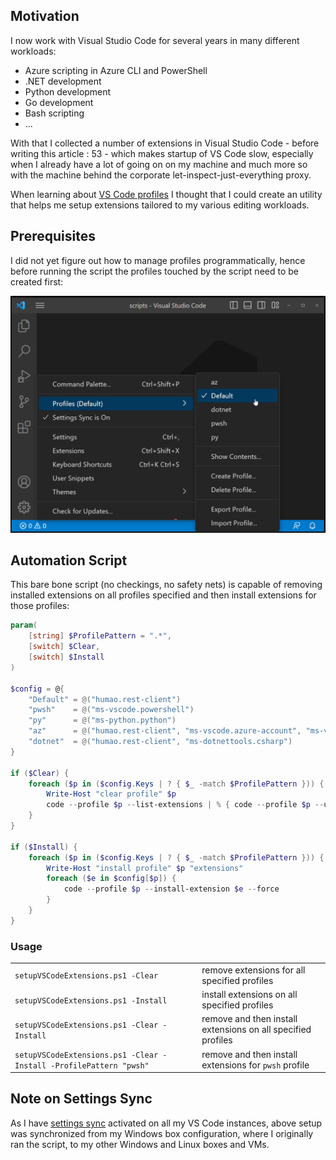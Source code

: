 ## Motivation

I now work with Visual Studio Code for several years in many different workloads:
- Azure scripting in Azure CLI and PowerShell
- .NET development
- Python development
- Go development
- Bash scripting
- ...

With that I collected a number of extensions in Visual Studio Code - before writing this article : 53 - which makes startup of VS Code slow, especially when I already have a lot of going on on my machine and much more so with the machine behind the corporate let-inspect-just-everything proxy.

When learning about [VS Code profiles](https://code.visualstudio.com/docs/editor/profiles) I thought that I could create an utility that helps me setup extensions tailored to my various editing workloads.

## Prerequisites

I did not yet figure out how to manage profiles programmatically, hence before running the script the profiles touched by the script need to be created first:

![Visual Studio Code profiles that need to be created before running the sample script](../images/vscode-profiles.png)

## Automation Script

This bare bone script (no checkings, no safety nets) is capable of removing installed extensions on all profiles specified and then install extensions for those profiles:

```PowerShell
param(
    [string] $ProfilePattern = ".*",
    [switch] $Clear,
    [switch] $Install
)

$config = @{
    "Default" = @("humao.rest-client")
    "pwsh"    = @("ms-vscode.powershell")
    "py"      = @("ms-python.python")
    "az"      = @("humao.rest-client", "ms-vscode.azure-account", "ms-vscode.azurecli")
    "dotnet"  = @("humao.rest-client", "ms-dotnettools.csharp")
}

if ($Clear) {
    foreach ($p in ($config.Keys | ? { $_ -match $ProfilePattern })) {
        Write-Host "clear profile" $p
        code --profile $p --list-extensions | % { code --profile $p --uninstall-extension $_ --force }
    }
}

if ($Install) {
    foreach ($p in ($config.Keys | ? { $_ -match $ProfilePattern })) {
        Write-Host "install profile" $p "extensions"
        foreach ($e in $config[$p]) {
            code --profile $p --install-extension $e --force
        }
    }
}
```

### Usage

| | |
| --- | --- |
| `setupVSCodeExtensions.ps1 -Clear` | remove extensions for all specified profiles |
| `setupVSCodeExtensions.ps1 -Install` | install extensions on all specified profiles |
| `setupVSCodeExtensions.ps1 -Clear -Install` | remove and then install extensions on all specified profiles |
| `setupVSCodeExtensions.ps1 -Clear -Install -ProfilePattern "pwsh"` | remove and then install extensions for `pwsh` profile |

## Note on Settings Sync

As I have [settings sync](https://code.visualstudio.com/docs/editor/settings-sync) activated on all my VS Code instances, above setup was synchronized from my Windows box configuration, where I originally ran the script, to my other Windows and Linux boxes and VMs.